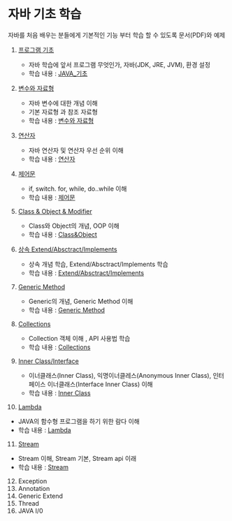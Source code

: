 # 자바 기초 학습
자바를 처음 배우는 분들에게 기본적인 기능 부터 학습 할 수 있도록 문서(PDF)와 예제

1. [프로그램 기초](https://github.com/hyomee/JAVA_EDU/tree/main/FirstJava)
   - 자바 학습에 앞서 프로그램 무엇인가, 자바(JDK, JRE, JVM), 환경 설정 
   - 학습 내용 : [JAVA_기초](https://github.com/hyomee/JAVA_EDU/blob/main/FirstJava/JAVA_기초.pdf)

2. [변수와 자료형](https://github.com/hyomee/JAVA_EDU/tree/main/Variable) 
   - 자바 변수에 대한 개념 이해 
   - 기본 자료형 과 참조 자료형 
   - 학습 내용 : [변수와 자료형](https://github.com/hyomee/JAVA_EDU/blob/main/Variable/JAVA_변수자료형.pdf)

3. [연산자](https://github.com/hyomee/JAVA_EDU/tree/main/Operator)
   - 자바 연산자 및 연산자 우선 순위 이해
   - 학습 내용 : [연산자](https://github.com/hyomee/JAVA_EDU/blob/main/Operator/JAVA_연산자.pdf)

4. [제어문](https://github.com/hyomee/JAVA_EDU/tree/main/Control)
   - if, switch. for, while, do..while 이해
   - 학습 내용 : [제어문](https://github.com/hyomee/JAVA_EDU/blob/main/Control/JAVA_제어.pdf)

5. [Class & Object & Modifier](https://github.com/hyomee/JAVA_EDU/tree/main/ClassObject)
   - Class와 Object의 개념, OOP 이해 
   - 학습 내용 : [Class&Object](https://github.com/hyomee/JAVA_EDU/blob/main/ClassObject/JAVA_Class.pdf)

6. [상속 Extend/Absctract/Implements](https://github.com/hyomee/JAVA_EDU/tree/main/ExtendsAndImplements)
   - 상속 개념 학습, Extend/Absctract/Implements 학습
   - 학습 내용 : [Extend/Absctract/Implements](https://github.com/hyomee/JAVA_EDU/blob/main/ExtendsAndImplements/JAVA_Extends.pdf)
   
7. [Generic Method](https://github.com/hyomee/JAVA_EDU/tree/main/genericMethod)
   - Generic의 개념, Generic Method 이해 
   - 학습 내용 : [Generic Method](https://github.com/hyomee/JAVA_EDU/blob/main/genericMethod/JAVA_Generic.pdf)
   
8. [Collections](https://github.com/hyomee/JAVA_EDU/tree/main/Collection)
   - Collection 객체 이해 , API 사용법 학습 
   - 학습 내용 : [Collections](https://github.com/hyomee/JAVA_EDU/blob/main/Collection/JAVA_Collection.pdf)
   
9. [Inner Class/Interface](https://github.com/hyomee/JAVA_EDU/tree/main/InnerClass)
   - 이너클래스(Inner Class), 익명이너클레스(Anonymous Inner Class), 인터페이스 이너클래스(Interface Inner Class) 이해
   - 학습 내용 : [Inner Class](https://github.com/hyomee/JAVA_EDU/blob/main/InnerClass/JAVA_InnerClass.pdf)
   
10. [Lambda](https://github.com/hyomee/JAVA_EDU/tree/main/L)
   - JAVA의 함수형 프로그램을 하기 위한 람다 이해
   - 학습 내용 : [Lambda](https://github.com/hyomee/JAVA_EDU/blob/main/L/JAVA_Lambda.pdf)

11. [Stream](https://github.com/hyomee/JAVA_EDU/tree/main/StreamSpringBoot)
   - Stream 이해, Stream 기본, Stream api 이래
   - 학습 내용 : [Stream](https://github.com/hyomee/JAVA_EDU/blob/main/StreamSpringBoot/JAVA_Stream.pdf)

12. Exception
13. Annotation
14. Generic Extend
15. Thread
16. JAVA I/0

